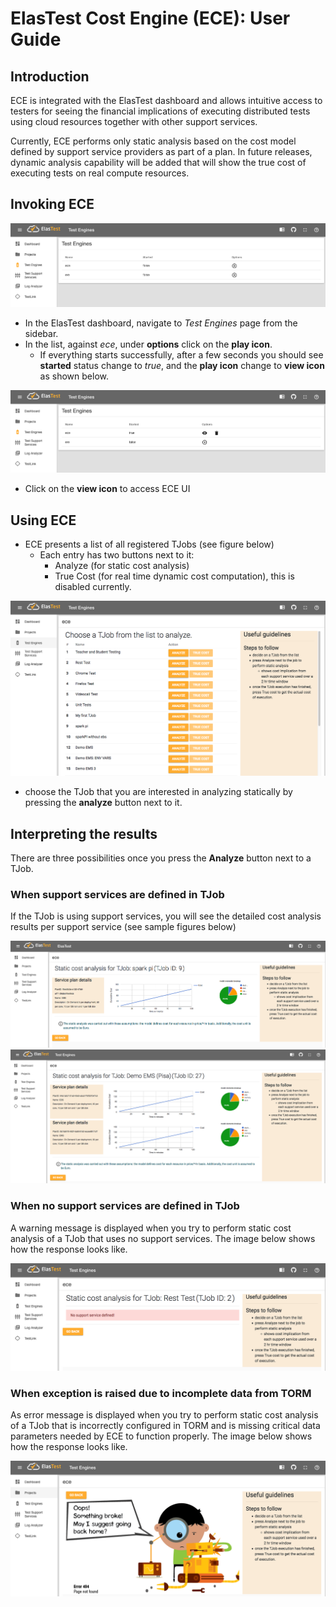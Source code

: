 # ElasTest Cost Engine (ECE): User Guide

## Introduction
ECE is integrated with the ElasTest dashboard and allows intuitive access to testers for seeing the financial implications of executing distributed tests using cloud resources together with other support services.

Currently, ECE performs only static analysis based on the cost model defined by support service providers as part of a plan. In future releases, dynamic analysis capability will be added that will show the true cost of executing tests on real compute resources.

## Invoking ECE
![Navigate to Test Engines page](imgs/ece-access.png)
- In the ElasTest dashboard, navigate to *Test Engines* page from the sidebar. 
- In the list, against *ece*, under **options** click on the **play icon**. 
  - If everything starts successfully, after a few seconds you should see **started** status change to *true*, and the **play icon** change to **view icon** as shown below.

![Once ECE has successfully started](imgs/ece-access-2.png)
- Click on the **view icon** to access ECE UI

## Using ECE
- ECE presents a list of all registered TJobs (see figure below)
  - Each entry has two buttons next to it:
    - Analyze (for static cost analysis)
    - True Cost (for real time dynamic cost computation), this is disabled currently.

![ECE main page](imgs/ece-access-3.png)
  - choose the TJob that you are interested in analyzing statically by pressing the **analyze** button next to it.

## Interpreting the results
There are three possibilities once you press the **Analyze** button next to a TJob.

### When support services are defined in TJob
If the TJob is using support services, you will see the detailed cost analysis results per support service (see sample figures below)

![ECE analysis page](imgs/ece-analysis-1.png)
![ECE analysis page, multiple support services](imgs/ece-analysis-2.png)

### When no support services are defined in TJob
A warning message is displayed when you try to perform static cost analysis of a TJob that uses no support services. The image below shows how the response looks like.

![ECE analysis page](imgs/ece-analysis-3.png)

### When exception is raised due to incomplete data from TORM
As error message is displayed when you try to perform static cost analysis of a TJob that is incorrectly configured in TORM and is missing critical data parameters needed by ECE to function properly. The image below shows how the response looks like.

![ECE analysis page](imgs/ece-analysis-4.png)
